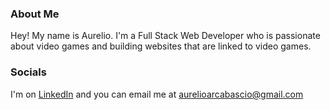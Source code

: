 ### About Me

Hey! My name is Aurelio. I'm a Full Stack Web Developer who is passionate about video games and building websites that are linked to video games. 
 
### Socials
I'm on [LinkedIn](https://www.linkedin.com/in/aurelio-arcabascio/) and you can email me at aurelioarcabascio@gmail.com
